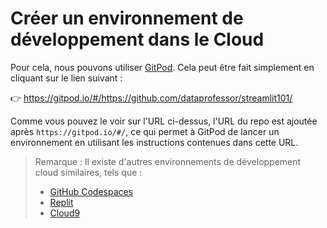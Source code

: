 # Créer un environnement de développement dans le Cloud

Pour cela, nous pouvons utiliser [GitPod](https://www.gitpod.io/). Cela peut être fait simplement en cliquant sur le lien suivant :

👉 https://gitpod.io/#/https://github.com/dataprofessor/streamlit101/

Comme vous pouvez le voir sur l'URL ci-dessus, l'URL du repo est ajoutée après `https://gitpod.io/#/`, ce qui permet à GitPod de lancer un environnement en utilisant les instructions contenues dans cette URL.

> Remarque : Il existe d'autres environnements de développement cloud similaires, tels que :
> - [GitHub Codespaces](https://docs.github.com/en/codespaces/setting-up-your-project-for-codespaces/setting-up-your-python-project-for-codespaces)
> - [Replit](https://replit.com/)
> - [Cloud9](https://aws.amazon.com/cloud9/)